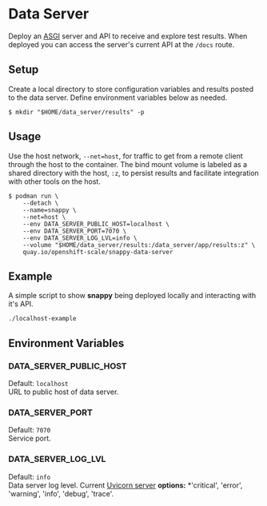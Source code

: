# Data Server

Deploy an [ASGI](https://asgi.readthedocs.io/en/latest/introduction.html) server and API to receive and explore test results. When deployed you can access the server's current API at the `/docs` route.

## Setup

Create a local directory to store configuration variables and results posted to the data server. Define environment variables below as needed.

```shell
$ mkdir "$HOME/data_server/results" -p
```

## Usage

Use the host network, `--net=host`, for traffic to get from a remote client through the host to the container. The bind mount volume is labeled as a shared directory with the host, `:z`, to persist results and facilitate integration with other tools on the host.

```shell
$ podman run \
    --detach \
    --name=snappy \
    --net=host \
    --env DATA_SERVER_PUBLIC_HOST=localhost \
    --env DATA_SERVER_PORT=7070 \
    --env DATA_SERVER_LOG_LVL=info \
    --volume "$HOME/data_server/results:/data_server/app/results:z" \ 
    quay.io/openshift-scale/snappy-data-server
```

## Example

A simple script to show **snappy** being deployed locally and interacting with it's API.

```shell
./localhost-example
````

## Environment Variables

### DATA_SERVER_PUBLIC_HOST
Default: `localhost`  
URL to public host of data server.

### DATA_SERVER_PORT
Default: `7070`  
Service port.

### DATA_SERVER_LOG_LVL
Default: `info`  
Data server log level. Current [Uvicorn server](https://www.uvicorn.org) **options:** *'critical', 'error', 'warning', 'info', 'debug', 'trace'.
